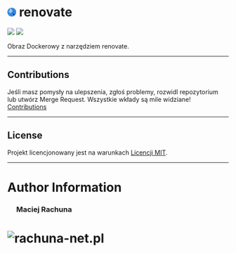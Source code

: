 # <img src=".gitlab/avatar.png" alt="renovate" height="20"/> renovate

[![](https://gitlab.com/pl.rachuna-net/containers/renovate/-/badges/release.svg)](https://gitlab.com/pl.rachuna-net/containers/renovate/-/releases)
[![](https://gitlab.com/pl.rachuna-net/containers/renovate/badges/main/pipeline.svg)](https://gitlab.com/pl.rachuna-net/containers/renovate/-/commits/main)

Obraz Dockerowy z narzędziem renovate.

---
## Contributions
Jeśli masz pomysły na ulepszenia, zgłoś problemy, rozwidl repozytorium lub utwórz Merge Request. Wszystkie wkłady są mile widziane!
[Contributions](CONTRIBUTING.md)

---
## License
Projekt licencjonowany jest na warunkach [Licencji MIT](LICENSE).

---
# Author Information
### &emsp; Maciej Rachuna
# <img src="https://gitlab.com/pl.rachuna-net/gitlab-profile/-/raw/main/assets/logo/website_logo_transparent_background.png" alt="rachuna-net.pl" height="100"/>

